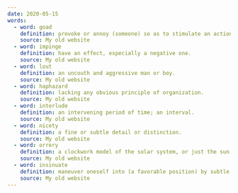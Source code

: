 ```yaml
---
date: 2020-05-15
words:
  - word: goad
    definition: provoke or annoy (someone) so as to stimulate an action or reaction.
    source: My old website
  - word: impinge
    definition: have an effect, especially a negative one.
    source: My old website
  - word: lout
    definition: an uncouth and aggressive man or boy.
    source: My old website
  - word: haphazard
    definition: lacking any obvious principle of organization.
    source: My old website
  - word: interlude
    definition: an intervening period of time; an interval.
    source: My old website
  - word: nicety
    definition: a fine or subtle detail or distinction.
    source: My old website
  - word: orrery
    definition: a clockwork model of the solar system, or just the sun, earth, and moon.
    source: My old website
  - word: insinuate
    definition: maneuver oneself into (a favorable position) by subtle manipulation. 
    source: My old website
---
```

